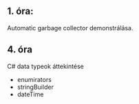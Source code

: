## 1. óra:
Automatic garbage collector demonstrálása.

## 4. óra
C# data typeok áttekintése
 - enumirators
 - stringBuilder
 - dateTime
